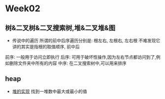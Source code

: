 # Week02

## 树&二叉树&二叉搜索树,堆&二叉堆&图

- 传说中的遍历
所谓的前中后序遍历分别是: 根左右, 左根右, 左右根
不难发现它讲的其实是指根的取值顺序, 前中后

前序: 一般用于访问立即执行
后序: 可用于破坏性操作,因为左右节点都访问到了,例如删除文件夹中所有的内容
中序: 在二叉搜索树中,可以用来排序

## heap

- [堆的实现](https://shimo.im/docs/Lw86vJzOGOMpWZz2/read)
找到一堆数中最大或最小的值
